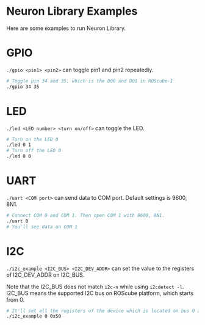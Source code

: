 # Neuron Library Examples

Here are some examples to run Neuron Library.

# GPIO

`./gpio <pin1> <pin2>` can toggle pin1 and pin2 repeatedly.

```bash
# Toggle pin 34 and 35, which is the DO0 and DO1 in ROScube-I
./gpio 34 35
```

# LED

`./led <LED number> <turn on/off>` can toggle the LED.

```bash
# Turn on the LED 0
./led 0 1
# Turn off the LED 0
./led 0 0
```

# UART

`./uart <COM port>` can send data to COM port. Default settings is 9600, 8N1.

```bash
# Connect COM 0 and COM 1. Then open COM 1 with 9600, 8N1.
./uart 0
# You'll see data on COM 1
```

# I2C

`./i2c_example <I2C_BUS> <I2C_DEV_ADDR>` can set the value to the registers of I2C_DEV_ADDR on I2C_BUS.

Note that the I2C_BUS does not match `i2c-n` while using `i2cdetect -l`.
I2C_BUS means the supported I2C bus on ROScube platform, which starts from 0.

```bash
# It'll set all the registers of the device which is located on bus 0 and address 0x50
./i2c_example 0 0x50
```
